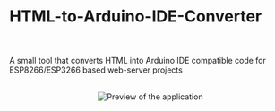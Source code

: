 # HTML-to-Arduino-IDE-Converter
<br></br>
A small tool that converts HTML into Arduino IDE compatible code for ESP8266/ESP3266 based web-server projects
<br></br>
<p align="center"><img alt="Preview of the application" src="https://github.com/Wombat21Coding/HTML-to-Arduino-IDE-Converter/blob/master/windows_application_preview.PNG"></p>

